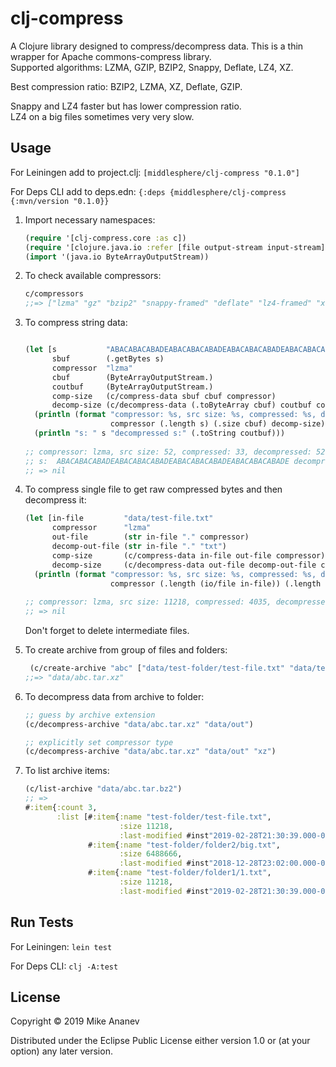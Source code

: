 # clj-compress

  A Clojure library designed to compress/decompress data. This is a thin wrapper for Apache commons-compress library.\
  Supported algorithms: LZMA, GZIP, BZIP2, Snappy, Deflate, LZ4, XZ.
  
  Best compression ratio: BZIP2, LZMA, XZ, Deflate, GZIP.
  
  Snappy and LZ4 faster but has lower compression ratio.\
  LZ4 on a big files sometimes very very slow.

## Usage

For Leiningen add to project.clj: ```[middlesphere/clj-compress "0.1.0"]```

For Deps CLI add to deps.edn:  ```{:deps {middlesphere/clj-compress {:mvn/version "0.1.0}}```

1. Import necessary namespaces:
    ```clojure
    (require '[clj-compress.core :as c])
    (require '[clojure.java.io :refer [file output-stream input-stream] :as io])
    (import '(java.io ByteArrayOutputStream))
    ```
2. To check available compressors:
    ```clojure
    c/compressors
    ;;=> ["lzma" "gz" "bzip2" "snappy-framed" "deflate" "lz4-framed" "xz"]
    ```
3. To compress string data:

    ```clojure
    
    (let [s           "ABACABACABADEABACABACABADEABACABACABADEABACABACABADE"
          sbuf        (.getBytes s)
          compressor  "lzma"
          cbuf        (ByteArrayOutputStream.)
          coutbuf     (ByteArrayOutputStream.)
          comp-size   (c/compress-data sbuf cbuf compressor)
          decomp-size (c/decompress-data (.toByteArray cbuf) coutbuf compressor)]
      (println (format "compressor: %s, src size: %s, compressed: %s, decompressed: %s."
                       compressor (.length s) (.size cbuf) decomp-size))
      (println "s: " s "decompressed s:" (.toString coutbuf)))
      
    ;; compressor: lzma, src size: 52, compressed: 33, decompressed: 52.
    ;; s:  ABACABACABADEABACABACABADEABACABACABADEABACABACABADE decompressed s: ABACABACABADEABACABACABADEABACABACABADEABACABACABADE
    ;; => nil
    ```
4. To compress single file to get raw compressed bytes and then decompress it:

    ```clojure
    (let [in-file         "data/test-file.txt"
          compressor      "lzma"
          out-file        (str in-file "." compressor)
          decomp-out-file (str in-file "." "txt")
          comp-size       (c/compress-data in-file out-file compressor)
          decomp-size     (c/decompress-data out-file decomp-out-file compressor)]
      (println (format "compressor: %s, src size: %s, compressed: %s, decompressed: %s."
                       compressor (.length (io/file in-file)) (.length (io/file out-file)) decomp-size)))
                       
    ;; compressor: lzma, src size: 11218, compressed: 4035, decompressed: 11218.
    ;; => nil
    ```
    Don't forget to delete intermediate files.

5. To create archive from group of files and folders:

    ```clojure
     (c/create-archive "abc" ["data/test-folder/test-file.txt" "data/test-folder/folder1"] "data/" "xz")
    ;;=> "data/abc.tar.xz"
    ```
    
6. To decompress data from archive to folder:

    ```clojure
    ;; guess by archive extension
    (c/decompress-archive "data/abc.tar.xz" "data/out")   
    
    ;; explicitly set compressor type
    (c/decompress-archive "data/abc.tar.xz" "data/out" "xz")

    ```
 7. To list archive items:
 
    ```clojure
    (c/list-archive "data/abc.tar.bz2")  
    ;; =>
    #:item{:count 3,
           :list [#:item{:name "test-folder/test-file.txt",
                         :size 11218,
                         :last-modified #inst"2019-02-28T21:30:39.000-00:00"}
                  #:item{:name "test-folder/folder2/big.txt",
                         :size 6488666,
                         :last-modified #inst"2018-12-28T23:02:00.000-00:00"}
                  #:item{:name "test-folder/folder1/1.txt",
                         :size 11218,
                         :last-modified #inst"2019-02-28T21:30:39.000-00:00"}]}

    ``` 

## Run Tests

For Leiningen: ```lein test```

For Deps CLI: ```clj -A:test```


## License

Copyright © 2019 Mike Ananev

Distributed under the Eclipse Public License either version 1.0 or (at
your option) any later version.
